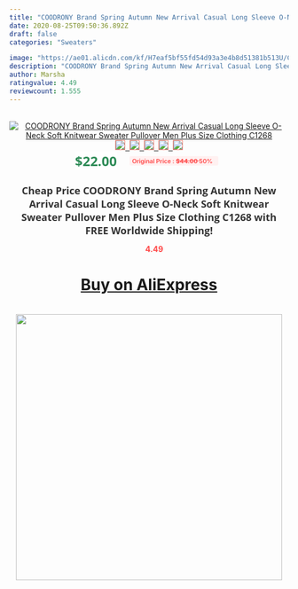 ```yaml
---
title: "COODRONY Brand Spring Autumn New Arrival Casual Long Sleeve O-Neck Soft Knitwear Sweater Pullover Men Plus Size Clothing C1268"
date: 2020-08-25T09:50:36.892Z
draft: false
categories: "Sweaters"

image: "https://ae01.alicdn.com/kf/H7eaf5bf55fd54d93a3e4b8d51381b513U/COODRONY-Brand-Spring-Autumn-New-Arrival-Casual-Long-Sleeve-O-Neck-Soft-Knitwear-Sweater-Pullover-Men.jpg"
description: "COODRONY Brand Spring Autumn New Arrival Casual Long Sleeve O-Neck Soft Knitwear Sweater Pullover Men Plus Size Clothing C1268"
author: Marsha
ratingvalue: 4.49
reviewcount: 1.555
---
```

<br>
<div style="text-align: center;">
<a href="https://s.click.aliexpress.com/e/_AYufKN" target="_blank" rel="nofollow noopener noreferrer"><img alt="COODRONY Brand Spring Autumn New Arrival Casual Long Sleeve O-Neck Soft Knitwear Sweater Pullover Men Plus Size Clothing C1268" class="magnifier-image" src="https://ae01.alicdn.com/kf/H7eaf5bf55fd54d93a3e4b8d51381b513U/COODRONY-Brand-Spring-Autumn-New-Arrival-Casual-Long-Sleeve-O-Neck-Soft-Knitwear-Sweater-Pullover-Men.jpg_640x640.jpg">
<br>
<img style="border:1px solid salmon" src="https://ae01.alicdn.com/kf/H7eaf5bf55fd54d93a3e4b8d51381b513U/COODRONY-Brand-Spring-Autumn-New-Arrival-Casual-Long-Sleeve-O-Neck-Soft-Knitwear-Sweater-Pullover-Men.jpg_120x120.jpg">&nbsp;&nbsp;<img style="border:1px solid salmon" src="https://ae01.alicdn.com/kf/Hdffaa19a411848308a2f65f60d775070q/COODRONY-Brand-Spring-Autumn-New-Arrival-Casual-Long-Sleeve-O-Neck-Soft-Knitwear-Sweater-Pullover-Men.jpg_120x120.jpg">&nbsp;&nbsp;<img style="border:1px solid salmon" src="https://ae01.alicdn.com/kf/H83eabaa999024084824eddd2101aeebcX/COODRONY-Brand-Spring-Autumn-New-Arrival-Casual-Long-Sleeve-O-Neck-Soft-Knitwear-Sweater-Pullover-Men.jpg_120x120.jpg">&nbsp;&nbsp;<img style="border:1px solid salmon" src="https://ae01.alicdn.com/kf/H2b81450127b3440a80ea85790fae2eedi/COODRONY-Brand-Spring-Autumn-New-Arrival-Casual-Long-Sleeve-O-Neck-Soft-Knitwear-Sweater-Pullover-Men.jpg_120x120.jpg">&nbsp;&nbsp;<img style="border:1px solid salmon" src="https://ae01.alicdn.com/kf/Hd4af58679ecc41bd9eeef5a07919c447E/COODRONY-Brand-Spring-Autumn-New-Arrival-Casual-Long-Sleeve-O-Neck-Soft-Knitwear-Sweater-Pullover-Men.jpg_120x120.jpg"></a></div><br0>
<div style="text-align: center;"><span style="background-color: white; border: 0px; box-sizing: border-box; color: seagreen; display: inline-block; font-family: &quot;open sans&quot; , &quot;arial&quot; , &quot;helvetica&quot; , sans-serif , &quot;heiti&quot;; font-size: 24px; font-stretch: inherit; font-weight: 700; line-height: inherit; margin: 0px 10px 0px 0px; padding: 0px; vertical-align: middle;">$22.00 </span>
<span style="background: rgb(255 , 241 , 241); border-radius: 3px; border: 0px; box-sizing: border-box; color: #ff4747; display: inline-block; font-family: inherit; font-size: 12px; font-stretch: inherit; font-style: inherit; font-variant: inherit; font-weight: 600; line-height: inherit; margin: 0px; padding: 2px 5px; transform: scale(0.9); vertical-align: middle;">Original Price : <b style="text-decoration: line-through;">$44.00 </b> 50%&nbsp;&nbsp;</span></div>
<h1 style="color: #333333; display: inline-block; font-family: &quot;open sans&quot; , &quot;arial&quot; , &quot;helvetica&quot; , sans-serif , &quot;heiti&quot;; font-size: 18px; font-stretch: inherit; font-weight: 700; text-align: center;">Cheap Price COODRONY Brand Spring Autumn New Arrival Casual Long Sleeve O-Neck Soft Knitwear Sweater Pullover Men Plus Size Clothing C1268 with FREE Worldwide Shipping!</h1>
<div style="color: #ff4747; text-align: center;">
<img src="https://4.bp.blogspot.com/-M0ZcTcb-5uY/XleCXlxnR4I/AAAAAAAAAEc/OrjgMkXV1oMQFaCRZj5HQwOCBcu3w1FegCPcBGAYYCw/s1600/star.png" style="height: 15px;">&nbsp;<b>4.49</b></div>
<div class="button_cont" align="center"><a class="buynow_a" href="https://s.click.aliexpress.com/e/_AYufKN" target="_blank" rel="nofollow noopener noreferrer"><H1>Buy on AliExpress</H1></a></div><br>
<div class="separator" style="clear: both; text-align: center;">
<img src="https://lh3.googleusercontent.com/-pTy5HemUv9M/XlePHvY0dAI/AAAAAAAAAE4/0nX5iRUoIWY8eMW9Dpxeirr157OZliDIgCLcBGAsYHQ/s1600/badge.gif" width="480">
</div>
